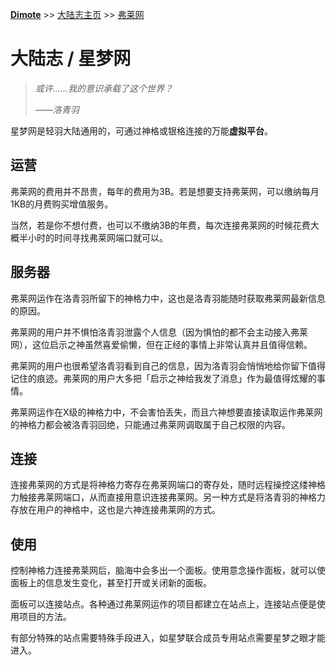 **[Dimote](https://dimote.top)** >> [大陆志主页](index.md) >> [弗莱网](fulaiwang.md)

# 大陆志 / 星梦网

> *或许......我的意识承载了这个世界？*
>
> ——*洛青羽*

星梦网是轻羽大陆通用的，可通过神格或银格连接的万能**虚拟平台**。

## 运营

弗莱网的费用并不昂贵，每年的费用为3B。若是想要支持弗莱网，可以缴纳每月1KB的月费购买增值服务。

当然，若是你不想付费，也可以不缴纳3B的年费，每次连接弗莱网的时候花费大概半小时的时间寻找弗莱网端口就可以。

## 服务器

弗莱网运作在洛青羽所留下的神格力中，这也是洛青羽能随时获取弗莱网最新信息的原因。

弗莱网的用户并不惧怕洛青羽泄露个人信息（因为惧怕的都不会主动接入弗莱网），这位启示之神虽然喜爱偷懒，但在正经的事情上非常认真并且值得信赖。

弗莱网的用户也很希望洛青羽看到自己的信息，因为洛青羽会悄悄地给你留下值得记住的痕迹。弗莱网的用户大多把「启示之神给我发了消息」作为最值得炫耀的事情。

弗莱网运作在X级的神格力中，不会害怕丢失，而且六神想要直接读取运作弗莱网的神格力都会被洛青羽回绝，只能通过弗莱网调取属于自己权限的内容。

## 连接

连接弗莱网的方式是将神格力寄存在弗莱网端口的寄存处，随时远程操控这缕神格力触接弗莱网端口，从而直接用意识连接弗莱网。另一种方式是将洛青羽的神格力存放在用户的神格中，这也是六神连接弗莱网的方式。

## 使用

控制神格力连接弗莱网后，脑海中会多出一个面板。使用意念操作面板，就可以使面板上的信息发生变化，甚至打开或关闭新的面板。

面板可以连接站点。各种通过弗莱网运作的项目都建立在站点上，连接站点便是使用项目的方法。

有部分特殊的站点需要特殊手段进入，如星梦联合成员专用站点需要星梦之眼才能进入。
